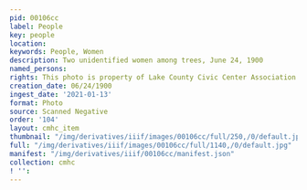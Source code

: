 ```yaml
---
pid: 00106cc
label: People
key: people
location: 
keywords: People, Women
description: Two unidentified women among trees, June 24, 1900
named_persons: 
rights: This photo is property of Lake County Civic Center Association.
creation_date: 06/24/1900
ingest_date: '2021-01-13'
format: Photo
source: Scanned Negative
order: '104'
layout: cmhc_item
thumbnail: "/img/derivatives/iiif/images/00106cc/full/250,/0/default.jpg"
full: "/img/derivatives/iiif/images/00106cc/full/1140,/0/default.jpg"
manifest: "/img/derivatives/iiif/00106cc/manifest.json"
collection: cmhc
! '': 
---
```

